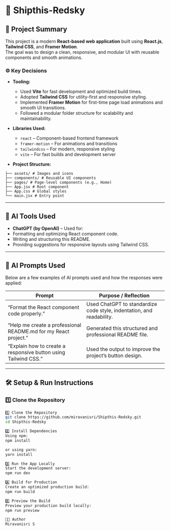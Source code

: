 # 🚀 Shipthis-Redsky

## 🧩 Project Summary
This project is a modern **React-based web application** built using **React.js**, **Tailwind CSS**, and **Framer Motion**.  
The goal was to design a clean, responsive, and modular UI with reusable components and smooth animations.  

### ⚙️ Key Decisions
- **Tooling:**
  - Used **Vite** for fast development and optimized build times.  
  - Adopted **Tailwind CSS** for utility-first and responsive styling.  
  - Implemented **Framer Motion** for first-time page load animations and smooth UI transitions.  
  - Followed a modular folder structure for scalability and maintainability.  

- **Libraries Used:**
  - `react` – Component-based frontend framework  
  - `framer-motion` – For animations and transitions  
  - `tailwindcss` – For modern, responsive styling  
  - `vite` – For fast builds and development server  

- **Project Structure:**
```src/
├── assets/ # Images and icons
├── components/ # Reusable UI components
├── pages/ # Page-level components (e.g., Home)
├── App.jsx # Root component
├── App.css # Global styles
└── main.jsx # Entry point
```
---

## 🤖 AI Tools Used
- **ChatGPT (by OpenAI)** – Used for:
- Formatting and optimizing React component code.
- Writing and structuring this README.
- Providing suggestions for responsive layouts using Tailwind CSS.

---

## 💬 AI Prompts Used
Below are a few examples of AI prompts used and how the responses were applied:

| **Prompt** | **Purpose / Reflection** |
|-------------|--------------------------|
| “Format the React component code properly.” | Used ChatGPT to standardize code style, indentation, and readability. |
| “Help me create a professional README.md for my React project.” | Generated this structured and professional README file. |
| “Explain how to create a responsive button using Tailwind CSS.” | Used the output to improve the project’s button design. |

---

## 🛠️ Setup & Run Instructions

### 1️⃣ Clone the Repository
```bash
1️⃣ Clone the Repository
git clone https://github.com/miravanisri/Shipthis-Redsky.git
cd Shipthis-Redsky

2️⃣ Install Dependencies
Using npm:
npm install

or using yarn:
yarn install

3️⃣ Run the App Locally
Start the development server:
npm run dev

4️⃣ Build for Production
Create an optimized production build:
npm run build

5️⃣ Preview the Build
Preview your production build locally:
npm run preview

🧑‍💻 Author
Miravanisri S
```


